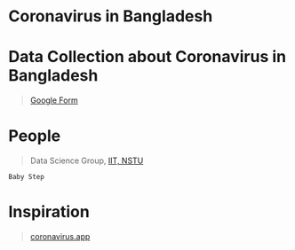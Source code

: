 # Coronavirus in Bangladesh

# Data Collection about Coronavirus in Bangladesh
>
> [Google Form](https://forms.gle/A2pxo4erUWCoMT5t9)
>

# People
>
> Data Science Group, [IIT, NSTU](https://github.com/iit-nstu) 
```
Baby Step
```
>

# Inspiration
>
> [coronavirus.app](coronavirus.app)
>

